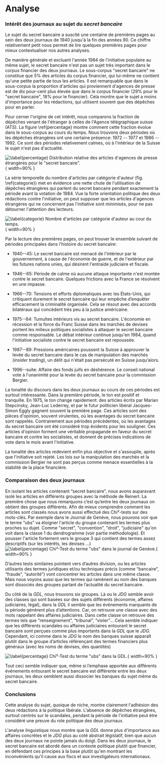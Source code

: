 
# Analyse

### Intérêt des journaux au sujet du _secret bancaire_

Le sujet du secret bancaire a suscité une centaine de premières pages au sein
des deux journaux de 1940 jusqu'à la fin des années 90. Ce chiffre relativement
petit nous permet de lire quelques premières pages pour mieux contextualiser nos
autres analyses.

De manière générale et excluant l'année 1984 de l'initiative populaire au même
sujet, le secret bancaire n'est pas un sujet très important dans le corpus
financier des deux journaux. Le sous-corpus "secret bancaire" ne constitue que
5% des articles du corpus financier, qui lui-même ne contient qu'une petite
partie de tous les articles. Il est remarquable que dans le sous-corpus la
proportion d'articles qui proviennent d'agences de presse est de dix pour-cent
plus élevée que dans le corpus financier (29% pour le "secret bancaire", 18%
pour le financier). Cela montre que le sujet a moins d'importance pour les
rédactions, qui utilisent souvent que des dépêches pour en parler.

Pour cerner l'origine de cet intérêt, nous comparons la fraction de dépêches
venant de l'étranger à celles de l'Agence télégraphique suisse (ATS). La figure
\ref{percentage} montre comment cette fraction évolue dans le sous-corpus au
cours du temps. Nous trouvons deux périodes où les dépêches étrangères ont une
certaine présence: 1972 -- 1977 et 1986 -- 1992. Ce sont des périodes
relativement calmes, où à l'intérieur de la Suisse le sujet n'est pas
d'actualité.

![\label{percentage} Distribution relative des articles d'agences de presse
étrangères pour le "secret bancaire".](agency_percentage.png){ width=90% }

La série temporelle du nombre d'articles par catégorie d'auteur (fig.
\ref{categorie}) met en évidence une nette chute de l'utilisation de dépêches
étrangères qui parlent du secret bancaire pendant exactement la période avant la
votation de 1984. Vue la forte orientation politique des deux rédactions contre
l'initiative, on peut supposer que les articles d'agences étrangères qui ne
concernent pas l'initiative sont minimisés, pour ne pas détourner l'attention
des lecteurs.

![\label{categorie} Nombre d'articles par catégorie d'auteur au cour du
temps.](authors_agency_count.png){ width=90% }

Par la lecture des premières pages, on peut trouver le ensemble suivant de
périodes principales dans l'histoire du secret bancaire:

- 1940--45: Le secret bancaire est menacé de l'intérieur par le gouvernement, à
  cause de l'économie de guerre, et de l'extérieur par les futures nations
  unies, qui désirent l'entraide judiciaire et fiscale.

- 1946--65: Période de calme où aucune attaque importante n'est montée contre le
  secret bancaire. Quelques frictions avec la France se résolvent en une
  impasse.

- 1966--70: Tensions et efforts diplomatiques avec les États-Unis, qui
  critiquent durement le secret bancaire qui leur empêche d’enquêter
  efficacement la criminalité organisée. Cela se résout avec des accords
  bilatéraux qui concèdent très peu à la justice américaine.

- 1975--84: Tumultes intérieurs vis au secret bancaire. L'économie en récession
  et la force du Franc Suisse dans les marchés de devises portent les milieux
  politiques socialistes à attaquer le secret bancaire comme responsable. Le
  débat intérieur continue jusqu'en 1984, quand l'initiative socialiste contre le
  secret bancaire est repoussée.

- 1987--89: Pressions américaines poussent la Suisse à approuver la levée du
  secret bancaire dans le cas de manipulation des marchés (_insider trading_),
  un délit qui n'était pas persécuté en Suisse jusqu’alors.

- 1996--suite: Affaire des fonds juifs en déshérence. Le conseil national vote à
  l'unanimité pour la levée du secret bancaire pour la commission Bergier.

La tonalité du discours dans les deux journaux au cours de ces périodes est
surtout intéressante. Dans la première période, le ton est positif et
tranquille. En 1975, le ton change rapidement: des articles écrits par Marian
Stepcinsky, Jean-Luc Lederrey, et par le futur politicien libéral Jacques-Simon
Eggly gagnent souvent la première page. Ces articles sont des pièces d'opinion,
souvent virulentes, où les avantages du secret bancaire sont rappelés.
Contrairement aux périodes précédentes, où les avantages du secret bancaire ont
été considéré trop évidents pour les souligner. Ces articles d'opinion forment
une véritable propagande en faveur du secret bancaire et contre les socialistes,
et donnent de précises indications de vote dans le mois avant l'initiative.

La tonalité des articles redevient enfin plus objective et s'assouplie, après
que l'initiative soit rejeté. Les lois sur la manipulation des marchés et la
commission Bergier ne sont pas perçus comme menace essentielles à la stabilité
de la place financière.


### Comparaison des deux journaux

En isolant les articles contenant “secret bancaire”, nous avons auparavant
isolé les articles en différents groupes avec la méthode de Reinert. La
première chose que nous remarquons c’est qu’entre les deux journaux on obtient
des groupes différents.  Afin de mieux comprendre comment les articles sont
classés nous avons aussi effectué des Chi²-tests sur des mots-clés.  Par
exemple dans le Journal de Genève, nous pouvons voir que le terme “ubs” va
éloigner l'article du groupe contenant les termes plus proches su dujet.
Comme "secret", "convention", "droit", "judiciaire" qu'on voit dans la classe
 1 du dendrogramme (voir partie méthodologie). Et pousser l'article fortement
 vers le groupe 3 qui contient des termes assez descriptifs (sur les intérêts, 
les devises ...)
  ![\label{percentage} Chi²-Test du terme "ubs" dans le journal de
Genève.](chiubs.png){ width=90% }

D’autres tests similaires pointent vers d’autres division, ou les articles
utilisants des termes juridiques et/ou techniques précis (comme “bancaire”,
“fraude”, “autorité”) vont concentrer les articles dans une même classe. Mais
nous voyons aussi que les termes qui ramènent au nom des banques sont dissociés
des groupes parlant de l’actualité du secret bancaire.

Du côté de la _GDL_, nous trouvons six groupes. Là ou le _JDG_ semble avoir des
classes qui sont basées sur des sujets différents (économie, affaires
judiciaires, légal), dans la _GDL_ il semble que les événements marquants de la
période génèrent plus d’attentions. Car, on retrouve une classe avec des mots
rappelant des affaires judiciaires. Dans cette classe on retrouve des termes
tels que “renseignement”, “tribunal”, “violer”... Cela semble indiquer que les
différents scandales ou affaires judiciaires entourant le secret bancaire sont
perçues comme plus importants dans la _GDL_ que le _JDG_.  Cependant, ici comme
dans le _JDG_ le nom des banques suisse apparaît plutôt dans le groupe
d’articles référençant des termes financiers plus généraux (avec les noms de
devises, des quantités)

![\label{percentage} Chi²-Test du terme "ubs" dans la
_GDL_.](ubs_chisquare_gdl.png){ width=90% }

Tout ceci semble indiquer que, même si l’emphase apportée aux différents
événements entourant le secret bancaire est différente entre les deux journaux,
les deux semblent aussi dissocier les banques du sujet même du secret bancaire.

### Conclusions

Cette analyse du sujet, quoique de niche, montre clairement l'adhésion des
deux rédactions à la politique libérale. L'absence de dépêches étrangères,
surtout centrés sur le scandales, pendant la période de l'initiative peut ètre
considéré une preuve du role politique des deux journaux.

L'analyse linguistique nous montre que la _GDL_ donne plus d'importance aux
affaires concrètes et le _JDG_ plus au coté abstrait législatif, bien que aucun
des deux journaux ne pointe jamais du doigt. Dans les deux journaux, le secret
bancaire est abordé dans un contexte politique plutôt que financier, en
défendant ces principes à la base plutôt qu'en montrant les inconvénients qu'il
cause aux fiscs et aux investigateurs internationaux.
 